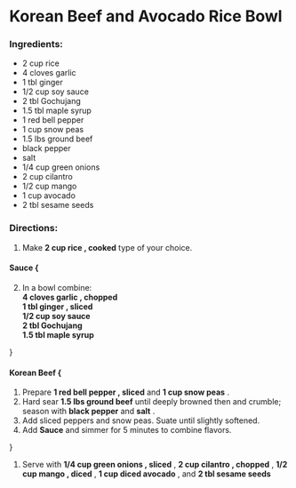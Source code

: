 # Korean Beef and Avocado Rice Bowl 

### Ingredients: 
* 2 cup rice
* 4 cloves garlic
* 1 tbl ginger
* 1/2 cup soy sauce
* 2 tbl Gochujang
* 1.5 tbl maple syrup
* 1 red bell pepper
* 1 cup snow peas
* 1.5 lbs ground beef
*  black pepper
*  salt
* 1/4 cup green onions
* 2 cup cilantro
* 1/2 cup mango
* 1 cup avocado
* 2 tbl sesame seeds

### Directions: 
1. Make **2 cup rice , cooked** type of your choice. 

#### Sauce {
2. In a bowl combine:  
**4 cloves garlic , chopped**   
**1 tbl ginger , sliced**   
**1/2 cup soy sauce**   
**2 tbl Gochujang**   
**1.5 tbl maple syrup**   



}


#### Korean Beef {
1. Prepare **1 red bell pepper , sliced** and **1 cup snow peas** . 
2. Hard sear **1.5 lbs ground beef** until deeply browned then and crumble; season with **black pepper** and **salt** . 
3. Add sliced peppers and snow peas. Suate until slightly softened. 
4. Add **Sauce** and simmer for 5 minutes to combine flavors. 

}

1. Serve with **1/4 cup green onions , sliced** , **2 cup cilantro , chopped** , **1/2 cup mango , diced** , **1 cup diced avocado** , and **2 tbl sesame seeds** 
